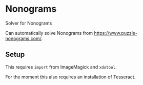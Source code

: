 # Nonograms
Solver for Nonograms

Can automatically solve Nonograms from https://www.puzzle-nonograms.com/.

## Setup
This requires `import` from ImageMagick and `xdotool`.

For the moment this also requires an installation of Tesseract.